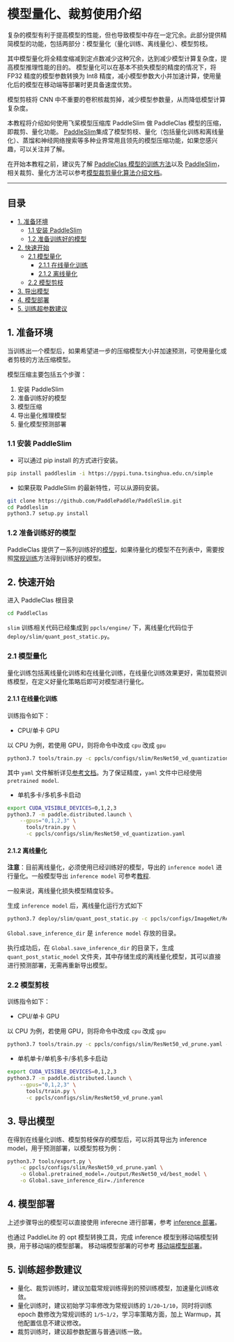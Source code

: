 
# 模型量化、裁剪使用介绍

复杂的模型有利于提高模型的性能，但也导致模型中存在一定冗余。此部分提供精简模型的功能，包括两部分：模型量化（量化训练、离线量化）、模型剪枝。

其中模型量化将全精度缩减到定点数减少这种冗余，达到减少模型计算复杂度，提高模型推理性能的目的。
模型量化可以在基本不损失模型的精度的情况下，将 FP32 精度的模型参数转换为 Int8 精度，减小模型参数大小并加速计算，使用量化后的模型在移动端等部署时更具备速度优势。

模型剪枝将 CNN 中不重要的卷积核裁剪掉，减少模型参数量，从而降低模型计算复杂度。

本教程将介绍如何使用飞桨模型压缩库 PaddleSlim 做 PaddleClas 模型的压缩，即裁剪、量化功能。
[PaddleSlim](https://github.com/PaddlePaddle/PaddleSlim)集成了模型剪枝、量化（包括量化训练和离线量化）、蒸馏和神经网络搜索等多种业界常用且领先的模型压缩功能，如果您感兴趣，可以关注并了解。

在开始本教程之前，建议先了解 [PaddleClas 模型的训练方法](../single_label_classification/training.md)以及 [PaddleSlim](https://paddleslim.readthedocs.io/zh_CN/latest/index.html)，相关裁剪、量化方法可以参考[模型裁剪量化算法介绍文档](../../algorithm_introduction/prune_quantization.md)。

-----------

## 目录

  - [1. 准备环境](#1)
    - [1.1 安装 PaddleSlim](#1.1)
    - [1.2 准备训练好的模型](#1.2)
  - [2. 快速开始](#2)
    - [2.1 模型量化](#2.1)
      - [2.1.1 在线量化训练](#2.1.1)
      - [2.1.2 离线量化](#2.1.2)
    - [2.2 模型剪枝](#2.2)
  - [3. 导出模型](#3)
  - [4. 模型部署](#4)
  - [5. 训练超参数建议](#5)


<a name="1"></a>
## 1. 准备环境
当训练出一个模型后，如果希望进一步的压缩模型大小并加速预测，可使用量化或者剪枝的方法压缩模型。

模型压缩主要包括五个步骤：
1. 安装 PaddleSlim
2. 准备训练好的模型
3. 模型压缩
4. 导出量化推理模型
5. 量化模型预测部署

<a name="1.1"></a>
### 1.1 安装 PaddleSlim

* 可以通过 pip install 的方式进行安装。

```bash
pip install paddleslim -i https://pypi.tuna.tsinghua.edu.cn/simple
```

* 如果获取 PaddleSlim 的最新特性，可以从源码安装。

```bash
git clone https://github.com/PaddlePaddle/PaddleSlim.git
cd Paddleslim
python3.7 setup.py install
```

<a name="1.2"></a>
### 1.2 准备训练好的模型

PaddleClas 提供了一系列训练好的[模型](../models/models_intro.md)，如果待量化的模型不在列表中，需要按照[常规训练](../single_label_classification/training.md)方法得到训练好的模型。

<a name="2"></a>
## 2. 快速开始

进入 PaddleClas 根目录

```bash
cd PaddleClas
```

`slim` 训练相关代码已经集成到 `ppcls/engine/` 下，离线量化代码位于 `deploy/slim/quant_post_static.py`。

<a name="2.1"></a>
### 2.1 模型量化

量化训练包括离线量化训练和在线量化训练，在线量化训练效果更好，需加载预训练模型，在定义好量化策略后即可对模型进行量化。

<a name="2.1.1"></a>
#### 2.1.1 在线量化训练

训练指令如下：

* CPU/单卡 GPU

以 CPU 为例，若使用 GPU，则将命令中改成 `cpu` 改成 `gpu`

```bash
python3.7 tools/train.py -c ppcls/configs/slim/ResNet50_vd_quantization.yaml -o Global.device=cpu
```

其中 `yaml` 文件解析详见[参考文档](../config_discription/basic.md)。为了保证精度，`yaml` 文件中已经使用 `pretrained model`.


* 单机多卡/多机多卡启动

```bash
export CUDA_VISIBLE_DEVICES=0,1,2,3
python3.7 -m paddle.distributed.launch \
    --gpus="0,1,2,3" \
      tools/train.py \
      -c ppcls/configs/slim/ResNet50_vd_quantization.yaml
```

<a name="2.1.2"></a>
#### 2.1.2 离线量化

**注意**：目前离线量化，必须使用已经训练好的模型，导出的 `inference model` 进行量化。一般模型导出 `inference model` 可参考[教程](../../deployment/export_model.md).

一般来说，离线量化损失模型精度较多。

生成 `inference model` 后，离线量化运行方式如下

```bash
python3.7 deploy/slim/quant_post_static.py -c ppcls/configs/ImageNet/ResNet/ResNet50_vd.yaml -o Global.save_inference_dir=./deploy/models/class_ResNet50_vd_ImageNet_infer
```

`Global.save_inference_dir` 是 `inference model` 存放的目录。

执行成功后，在 `Global.save_inference_dir` 的目录下，生成 `quant_post_static_model` 文件夹，其中存储生成的离线量化模型，其可以直接进行预测部署，无需再重新导出模型。

<a name="2.2"></a>
### 2.2 模型剪枝

训练指令如下：

- CPU/单卡 GPU

以 CPU 为例，若使用 GPU，则将命令中改成 `cpu` 改成 `gpu`

```bash
python3.7 tools/train.py -c ppcls/configs/slim/ResNet50_vd_prune.yaml -o Global.device=cpu
```

- 单机单卡/单机多卡/多机多卡启动

```bash
export CUDA_VISIBLE_DEVICES=0,1,2,3
python3.7 -m paddle.distributed.launch \
    --gpus="0,1,2,3" \
      tools/train.py \
      -c ppcls/configs/slim/ResNet50_vd_prune.yaml
```

<a name="3"></a>
## 3. 导出模型

在得到在线量化训练、模型剪枝保存的模型后，可以将其导出为 inference model，用于预测部署，以模型剪枝为例：

```bash
python3.7 tools/export.py \
    -c ppcls/configs/slim/ResNet50_vd_prune.yaml \
    -o Global.pretrained_model=./output/ResNet50_vd/best_model \
    -o Global.save_inference_dir=./inference
```

<a name="4"></a>
## 4. 模型部署

上述步骤导出的模型可以直接使用 inferecne 进行部署，参考 [inference 部署](../../deployment/)。

也通过 PaddleLite 的 opt 模型转换工具，完成 inference 模型到移动端模型转换，用于移动端的模型部署。
移动端模型部署的可参考 [移动端模型部署](../../deployment/image_classification/paddle_lite.md)。

<a name="5"></a>
## 5. 训练超参数建议

* 量化、裁剪训练时，建议加载常规训练得到的预训练模型，加速量化训练收敛。
* 量化训练时，建议初始学习率修改为常规训练的 `1/20~1/10`，同时将训练 epoch 数修改为常规训练的 `1/5~1/2`，学习率策略方面，加上 Warmup，其他配置信息不建议修改。
* 裁剪训练时，建议超参数配置与普通训练一致。

